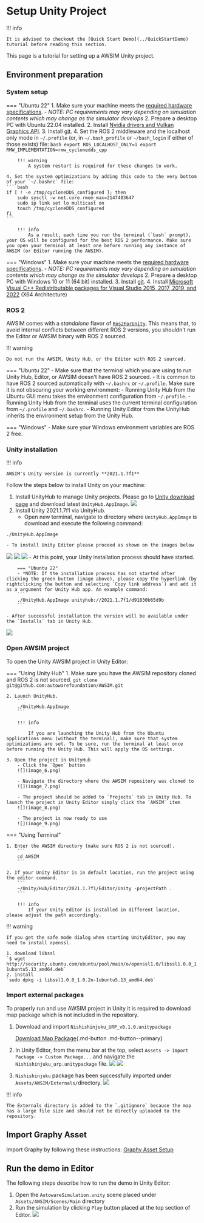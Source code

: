 # Setup Unity Project

!!! info

    It is advised to checkout the [Quick Start Demo](../QuickStartDemo) tutorial before reading this section.

This page is a tutorial for setting up a AWSIM Unity project.

## Environment preparation

### System setup

=== "Ubuntu 22"
    1. Make sure your machine meets the [required hardware specifications](../QuickStartDemo/#pc-specs).
        - *NOTE: PC requirements may vary depending on simulation contents which may change as the simulator develops*
    2. Prepare a desktop PC with Ubuntu 22.04 installed.
    2. Install [Nvidia drivers and Vulkan Graphics API](../QuickStartDemo/#running-the-awsim-simulation-demo).
    3. Install [git](https://git-scm.com/).
    4. Set the ROS 2 middleware and the localhost only mode in `~/.profile` (or, in `~/.bash_profile` or `~/bash_login` if either of those exists) file:
    ``` bash
    export ROS_LOCALHOST_ONLY=1
    export RMW_IMPLEMENTATION=rmw_cyclonedds_cpp
    ```

        !!! warning
            A system restart is required for these changes to work.

    4. Set the system optimizations by adding this code to the very bottom of your `~/.bashrc` file:
    ``` bash
    if [ ! -e /tmp/cycloneDDS_configured ]; then
        sudo sysctl -w net.core.rmem_max=2147483647
        sudo ip link set lo multicast on
        touch /tmp/cycloneDDS_configured
    fi
    ```

        !!! info
            As a result, each time you run the terminal (`bash` prompt), your OS will be configured for the best ROS 2 performance. Make sure you open your terminal at least one before running any instance of AWSIM (or Editor running the AWSIM).

=== "Windows"
    1. Make sure your machine meets the [required hardware specifications](../QuickStartDemo/#pc-specs).
        - *NOTE: PC requirements may vary depending on simulation contents which may change as the simulator develops*
    2. Prepare a desktop PC with Windows 10 or 11 (64 bit) installed.
    3. Install [git](https://git-scm.com/).
    4. Install [Microsoft Visual C++ Redistributable packages for Visual Studio 2015, 2017, 2019, and 2022](https://learn.microsoft.com/en-us/cpp/windows/latest-supported-vc-redist?view=msvc-170#visual-studio-2015-2017-2019-and-2022) (X64 Architecture)

### ROS 2

AWSIM comes with a *standalone* flavor of [`Ros2ForUnity`](../../Components/ROS2/ROS2ForUnity/index.md). This means that, to avoid internal conflicts between different ROS 2 versions, you shouldn't run the Editor or AWSIM binary with ROS 2 sourced.

!!! warning

    Do not run the AWSIM, Unity Hub, or the Editor with ROS 2 sourced.

=== "Ubuntu 22"
    - Make sure that the terminal which you are using to run Unity Hub, Editor, or AWSIM doesn't have ROS 2 sourced.
    - It is common to have ROS 2 sourced automatically with `~/.bashrc` or `~/.profile`. Make sure it is not obscuring your working environment:
        - Running Unity Hub from the Ubuntu GUI menu takes the environment configuration from `~/.profile`.
        - Running Unity Hub from the terminal uses the current terminal configuration from `~/.profile` and `~/.bashrc`.
        - Running Unity Editor from the UnityHub inherits the environment setup from the Unity Hub.

=== "Windows"
    - Make sure your Windows environment variables are ROS 2 free.

### Unity installation

!!! info

    AWSIM's Unity version is currently **2021.1.7f1**

Follow the steps below to install Unity on your machine:

1. Install UnityHub to manage Unity projects. Please go to [Unity download page](https://unity3d.com/get-unity/download) and download latest `UnityHub.AppImage`.
![](image_1.png)
2. Install Unity 2021.1.7f1 via UnityHub.
    - Open new terminal, navigate to directory where `UnityHub.AppImage` is download and execute the following command:
```
./UnityHub.AppImage
```
    - To install Unity Editor please proceed as shown on the images below
![](image_2.png)
![](image_3.png)
![](image_4.png)
    - At this point, your Unity installation process should have started.

        === "Ubuntu 22"
        - *NOTE: If the installation process has not started after clicking the green button (image above), please copy the hyperlink (by rightclicking the button and selecting `Copy link address`) and add it as a argument for Unity Hub app. An example command:
        ```
        ./UnityHub.AppImage unityhub://2021.1.7f1/d91830b65d9b
        ```

    - After successful installation the version will be available under the `Installs` tab in Unity Hub.
![](image_5.png)

### Open AWSIM project

To open the Unity AWSIM project in Unity Editor:

=== "Using Unity Hub"
    1. Make sure you have the AWSIM repository cloned and ROS 2 is not sourced.
        ```
        git clone git@github.com:autowarefoundation/AWSIM.git
        ```

    2. Launch UnityHub.
        ```
        ./UnityHub.AppImage
        ```

        !!! info

            If you are launching the Unity Hub from the Ubuntu applications menu (without the terminal), make sure that system optimizations are set. To be sure, run the terminal at least once before running the Unity Hub. This will apply the OS settings.

    3. Open the project in UnityHub
        - Click the `Open` button
        ![](image_6.png)

        - Navigate the directory where the AWSIM repository was cloned to
        ![](image_7.png)

        - The project should be added to `Projects` tab in Unity Hub. To launch the project in Unity Editor simply click the `AWSIM` item
        ![](image_8.png)

        - The project is now ready to use
        ![](image_9.png)

=== "Using Terminal"

    1. Enter the AWSIM directory (make sure ROS 2 is not sourced).
        ```
        cd AWSIM
        ```

    2. If your Unity Editor is in default location, run the project using the editor command.
        ```
        ~/Unity/Hub/Editor/2021.1.7f1/Editor/Unity -projectPath .
        ```

        !!! info
            If your Unity Editor is installed in different location, please adjust the path accordingly.

!!! warning

    If you get the safe mode dialog when starting UnityEditor, you may need to install openssl.

    1. download libssl  
    `$ wget http://security.ubuntu.com/ubuntu/pool/main/o/openssl1.0/libssl1.0.0_1.0.2n-1ubuntu5.13_amd64.deb`
    2. install  
    `sudo dpkg -i libssl1.0.0_1.0.2n-1ubuntu5.13_amd64.deb`

### Import external packages

To properly run and use AWSIM project in Unity it is required to download map package which is not included in the repository.

1. Download and import `Nishishinjuku_URP_v0.1.0.unitypackage`

    [Download Map Package](https://drive.google.com/drive/folders/1Q6PolpCIwiVRdPNMjSBAQ5t2TcCoY-KZ){.md-button .md-button--primary}

2. In Unity Editor, from the menu bar at the top, select `Assets -> Import Package -> Custom Package...` and navigate the `Nishishinjuku_urp.unitypackage` file.
![](image_10.png)
![](image_11.png)
3. `Nishishinjuku` package has been successfully imported under `Assets/AWSIM/Externals/`directory.
![](image_12.png)

!!! info

    The Externals directory is added to the `.gitignore` because the map has a large file size and should not be directly uploaded to the repository.

## Import Graphy Asset

Import Graphy by following these instructions: [Graphy Asset Setup](../../DeveloperGuide/EditorSetup/Graphy/index.md)

## Run the demo in Editor

The following steps describe how to run the demo in Unity Editor:

1. Open the `AutowareSimulation.unity` scene placed under `Assets/AWSIM/Scenes/Main` directory
2. Run the simulation by clicking `Play` button placed at the top section of Editor.
![](image_13.png)
<br><br><br><br>
